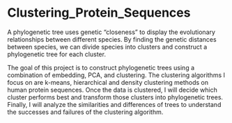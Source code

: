 # Clustering_Protein_Sequences

A phylogenetic tree uses genetic “closeness” to display the evolutionary relationships between different species. By finding the genetic distances between species, we can divide species into clusters and construct a phylogenetic tree for each cluster.

The goal of this project is to construct phylogenetic trees using a combination of embedding, PCA, and clustering. The clustering algorithms I focus on are k-means, hierarchical and density clustering methods on human protein sequences. Once the data is clustered, I will decide which cluster performs best and transform those clusters into phylogenetic trees. Finally, I will analyze the similarities and differences of trees to understand the successes and failures of the clustering algorithm.


